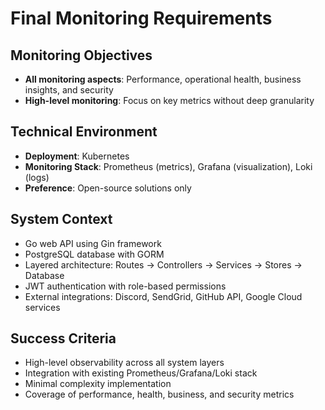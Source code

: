 # Final Monitoring Requirements

## Monitoring Objectives
- **All monitoring aspects**: Performance, operational health, business insights, and security
- **High-level monitoring**: Focus on key metrics without deep granularity

## Technical Environment
- **Deployment**: Kubernetes
- **Monitoring Stack**: Prometheus (metrics), Grafana (visualization), Loki (logs)
- **Preference**: Open-source solutions only

## System Context
- Go web API using Gin framework
- PostgreSQL database with GORM
- Layered architecture: Routes → Controllers → Services → Stores → Database
- JWT authentication with role-based permissions
- External integrations: Discord, SendGrid, GitHub API, Google Cloud services

## Success Criteria
- High-level observability across all system layers
- Integration with existing Prometheus/Grafana/Loki stack
- Minimal complexity implementation
- Coverage of performance, health, business, and security metrics